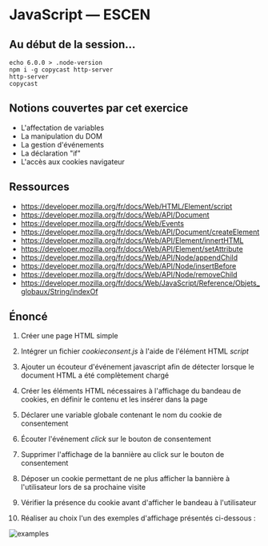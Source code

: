 JavaScript — ESCEN
==================

Au début de la session...
-------------------------

```
echo 6.0.0 > .node-version
npm i -g copycast http-server
http-server
copycast
```

Notions couvertes par cet exercice
----------------------------------

- L'affectation de variables
- La manipulation du DOM
- La gestion d'événements
- La déclaration "if"
- L'accès aux cookies navigateur

Ressources
----------

- https://developer.mozilla.org/fr/docs/Web/HTML/Element/script
- https://developer.mozilla.org/fr/docs/Web/API/Document
- https://developer.mozilla.org/fr/docs/Web/Events
- https://developer.mozilla.org/fr/docs/Web/API/Document/createElement
- https://developer.mozilla.org/fr/docs/Web/API/Element/innertHTML
- https://developer.mozilla.org/fr/docs/Web/API/Element/setAttribute
- https://developer.mozilla.org/fr/docs/Web/API/Node/appendChild
- https://developer.mozilla.org/fr/docs/Web/API/Node/insertBefore
- https://developer.mozilla.org/fr/docs/Web/API/Node/removeChild
- https://developer.mozilla.org/fr/docs/Web/JavaScript/Reference/Objets_globaux/String/indexOf

Énoncé
------

1. Créer une page HTML simple

2. Intégrer un fichier *cookieconsent.js* à l'aide de l'élément HTML *script*

3. Ajouter un écouteur d'événement javascript afin de détecter lorsque le document HTML a été complètement chargé

4. Créer les éléments HTML nécessaires à l'affichage du bandeau de cookies, en définir le contenu et les insérer dans la page

5. Déclarer une variable globale contenant le nom du cookie de consentement

6. Écouter l'événement *click* sur le bouton de consentement

7. Supprimer l'affichage de la bannière au click sur le bouton de consentement

8. Déposer un cookie permettant de ne plus afficher la bannière à l'utilisateur lors de sa prochaine visite

9. Vérifier la présence du cookie avant d'afficher le bandeau à l'utilisateur

10. Réaliser au choix l'un des exemples d'affichage présentés ci-dessous :

![examples](https://raw.githubusercontent.com/dflorent/escen-js-b2/cookie-consent/img/examples.jpg)
